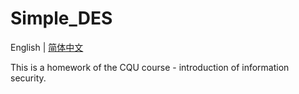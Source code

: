# Simple_DES

English | <a href='./docs/README.zh-CN.md'>简体中文</a>

This is a homework of the CQU course - introduction of information security.

